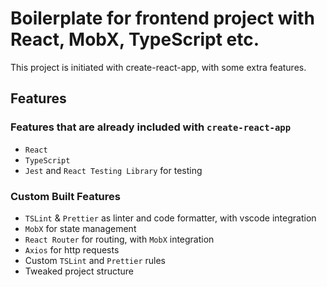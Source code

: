 # Boilerplate for frontend project with React, MobX, TypeScript etc.

This project is initiated with create-react-app, with some extra features.

## Features

### Features that are already included with `create-react-app`

* `React`
* `TypeScript`
* `Jest` and `React Testing Library` for testing

### Custom Built Features

* `TSLint` & `Prettier` as linter and code formatter, with vscode integration
* `MobX` for state management
* `React Router` for routing, with `MobX` integration
* `Axios` for http requests
* Custom `TSLint` and `Prettier` rules
* Tweaked project structure
